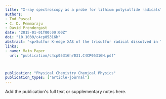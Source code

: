 ```yaml
---
title: "X-ray spectroscopy as a probe for lithium polysulfide radicals"
authors:
- Tod Pascal
- C. D. Pemmaraju
- David Prendergast
date: "2015-01-01T00:00:00Z"
doi: "10.1039/c4cp05316h"
abstract: "<p>Sulfur K-edge XAS of the trisulfur radical dissolved in TEGDME from first-principles calculations.</p>"
links:
- name: Main Paper
  url: "publication/c4cp05316h/031.C4CP05316H.pdf"



publication: "Physical Chemistry Chemical Physics"
publication_types: ["article-journal"]
---
```


Add the publication's full text or supplementary notes here.
